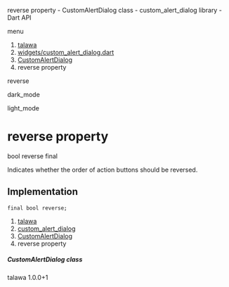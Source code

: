 




reverse property - CustomAlertDialog class - custom\_alert\_dialog library - Dart API







menu

1. [talawa](../../index.html)
2. [widgets/custom\_alert\_dialog.dart](../../widgets_custom_alert_dialog/widgets_custom_alert_dialog-library.html)
3. [CustomAlertDialog](../../widgets_custom_alert_dialog/CustomAlertDialog-class.html)
4. reverse property

reverse


dark\_mode

light\_mode




# reverse property


bool
reverse
final

Indicates whether the order of action buttons should be reversed.


## Implementation

```
final bool reverse;
```

 


1. [talawa](../../index.html)
2. [custom\_alert\_dialog](../../widgets_custom_alert_dialog/widgets_custom_alert_dialog-library.html)
3. [CustomAlertDialog](../../widgets_custom_alert_dialog/CustomAlertDialog-class.html)
4. reverse property

##### CustomAlertDialog class





talawa
1.0.0+1






